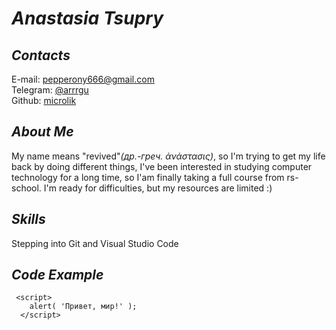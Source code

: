 # *Anastasia Tsupry*

## *Contacts*

E-mail: pepperony666@gmail.com  
Telegram: [@arrrgu](https://t.me/arrrgu)  
Github: [microlik](https://github.com/microlik)  


## *About Me*
My name means "revived"*(др.-греч. ἀνάστασις)*, so I'm trying to get my life back by doing different things, I've been interested in studying computer technology for a long time, so I'am finally taking a full course from rs-school. I'm ready for difficulties, but my resources are limited :)  


## *Skills*
Stepping into Git 
 and Visual Studio Code


## *Code Example*

```
 <script>
    alert( 'Привет, мир!' );
  </script>
  ```


  
